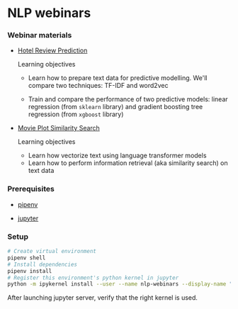 # NLP webinars

### Webinar materials

- [Hotel Review Prediction](https://github.com/alex000kim/nlp_webinars/blob/main/1_HotelReviewPrediction.ipynb)
  
  Learning objectives
  
  - Learn how to prepare text data for predictive modelling. We'll compare two techniques: TF-IDF and word2vec
  
  - Train and compare the performance of two predictive models: linear regression (from `sklearn` library) and gradient boosting tree regression (from `xgboost` library)

- [Movie Plot Similarity Search](https://github.com/alex000kim/nlp_webinars/blob/main/2_MoviePlotSimilaritySearch.ipynb)
  
  Learning objectives
  
  - Learn how vectorize text using language transformer models
  - Learn how to perform information retrieval (aka similarity search) on text data

### Prerequisites

- [pipenv](https://pipenv.pypa.io/en/latest/)

- [jupyter](https://jupyterlab.readthedocs.io/en/stable/getting_started/installation.html)

### Setup

```bash
# Create virtual environment
pipenv shell
# Install dependencies
pipenv install
# Register this environment's python kernel in jupyter
python -m ipykernel install --user --name nlp-webinars --display-name "Python (nlp-webinars)"
```

After launching jupyter server, verify that the right kernel is used.